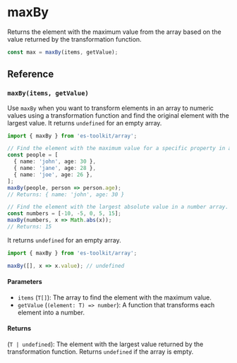 # maxBy

Returns the element with the maximum value from the array based on the value returned by the transformation function.

```typescript
const max = maxBy(items, getValue);
```

## Reference

### `maxBy(items, getValue)`

Use `maxBy` when you want to transform elements in an array to numeric values using a transformation function and find the original element with the largest value. It returns `undefined` for an empty array.

```typescript
import { maxBy } from 'es-toolkit/array';

// Find the element with the maximum value for a specific property in an object array.
const people = [
  { name: 'john', age: 30 },
  { name: 'jane', age: 28 },
  { name: 'joe', age: 26 },
];
maxBy(people, person => person.age);
// Returns: { name: 'john', age: 30 }

// Find the element with the largest absolute value in a number array.
const numbers = [-10, -5, 0, 5, 15];
maxBy(numbers, x => Math.abs(x));
// Returns: 15
```

It returns `undefined` for an empty array.

```typescript
import { maxBy } from 'es-toolkit/array';

maxBy([], x => x.value); // undefined
```

#### Parameters

- `items` (`T[]`): The array to find the element with the maximum value.
- `getValue` (`(element: T) => number`): A function that transforms each element into a number.

#### Returns

(`T | undefined`): The element with the largest value returned by the transformation function. Returns `undefined` if the array is empty.
